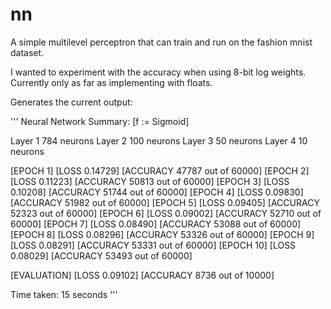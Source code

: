 # nn
A simple multilevel perceptron that can train and run on the fashion mnist dataset.

I wanted to experiment with the accuracy when using 8-bit log weights. Currently only as far as implementing with floats.

Generates the current output:

'''
Neural Network Summary:         [f := Sigmoid]

Layer 1  784 neurons
Layer 2  100 neurons
Layer 3   50 neurons
Layer 4   10 neurons

[EPOCH    1] [LOSS 0.14729] [ACCURACY  47787 out of 60000]
[EPOCH    2] [LOSS 0.11223] [ACCURACY  50813 out of 60000]
[EPOCH    3] [LOSS 0.10208] [ACCURACY  51744 out of 60000]
[EPOCH    4] [LOSS 0.09830] [ACCURACY  51982 out of 60000]
[EPOCH    5] [LOSS 0.09405] [ACCURACY  52323 out of 60000]
[EPOCH    6] [LOSS 0.09002] [ACCURACY  52710 out of 60000]
[EPOCH    7] [LOSS 0.08490] [ACCURACY  53088 out of 60000]
[EPOCH    8] [LOSS 0.08296] [ACCURACY  53326 out of 60000]
[EPOCH    9] [LOSS 0.08291] [ACCURACY  53331 out of 60000]
[EPOCH   10] [LOSS 0.08029] [ACCURACY  53493 out of 60000]

[EVALUATION] [LOSS 0.09102] [ACCURACY   8736 out of 10000]

Time taken: 15 seconds
'''